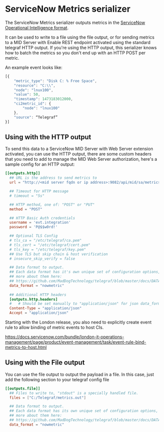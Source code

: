 # ServiceNow Metrics serializer

The ServiceNow Metrics serializer outputs metrics in the [ServiceNow Operational Intelligence format][ServiceNow-format].

It can be used to write to a file using the file output, or for sending metrics to a MID Server with Enable REST endpoint activated using the standard telegraf HTTP output.
If you're using the HTTP output, this serializer knows how to batch the metrics so you don't end up with an HTTP POST per metric.

[ServiceNow-format]: https://docs.servicenow.com/bundle/london-it-operations-management/page/product/event-management/reference/mid-POST-metrics.html


An example event looks like:
```javascript
[{
    "metric_type": "Disk C: % Free Space",
    "resource": "C:\\",
    "node": "lnux100",
    "value": 50,
    "timestamp": 1473183012000,
    "ci2metric_id": {
        "node": "lnux100"
    },
    "source": “Telegraf”
}]
```
## Using with the HTTP output

To send this data to a ServiceNow MID Server with Web Server extension activated, you can use the HTTP output, there are some custom headers that you need to add to manage the MID Web Server authorization, here's a sample config for an HTTP output:

```toml
[[outputs.http]]
  ## URL is the address to send metrics to
  url = "http://<mid server fqdn or ip address>:9082/api/mid/sa/metrics"

  ## Timeout for HTTP message
  # timeout = "5s"

  ## HTTP method, one of: "POST" or "PUT"
  method = "POST"

  ## HTTP Basic Auth credentials
  username = 'evt.integration'
  password = 'P@$$w0rd!'

  ## Optional TLS Config
  # tls_ca = "/etc/telegraf/ca.pem"
  # tls_cert = "/etc/telegraf/cert.pem"
  # tls_key = "/etc/telegraf/key.pem"
  ## Use TLS but skip chain & host verification
  # insecure_skip_verify = false

  ## Data format to output.
  ## Each data format has it's own unique set of configuration options, read
  ## more about them here:
  ## https://github.com/MadDogTechnology/telegraf/blob/master/docs/DATA_FORMATS_OUTPUT.md
  data_format = "nowmetric"
  
  ## Additional HTTP headers
  [outputs.http.headers]
  #   # Should be set manually to "application/json" for json data_format
  Content-Type = "application/json"
  Accept = "application/json"
```

Starting with the London release, you also need to explicitly create event rule to allow binding of metric events to host CIs.

https://docs.servicenow.com/bundle/london-it-operations-management/page/product/event-management/task/event-rule-bind-metrics-to-host.html

## Using with the File output

You can use the file output to output the payload in a file. 
In this case, just add the following section to your telegraf config file

```toml
[[outputs.file]]
  ## Files to write to, "stdout" is a specially handled file.
  files = ["C:/Telegraf/metrics.out"]

  ## Data format to output.
  ## Each data format has its own unique set of configuration options, read
  ## more about them here:
  ## https://github.com/MadDogTechnology/telegraf/blob/master/docs/DATA_FORMATS_OUTPUT.md
  data_format = "nowmetric"
```
